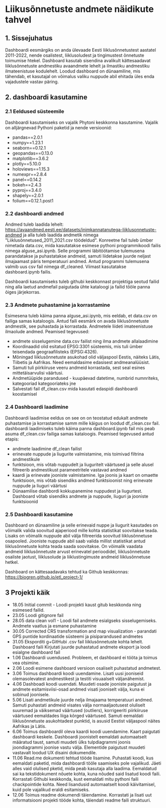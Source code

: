 # Liikusõnnetuste andmete näidikute tahvel

## 1. Sissejuhatus
Dashboardi eesmärgiks on anda ülevaade Eesti liiklusõnnetustest aastatel 2011-2022, nende osalistest, liiklusoludest ja tingimustest õnnetuste toimumise htekel. Dashboard kasutab sisendina avalikult kättesaadavat liiklusõnnetuste andmestiku avaandmete lehelt ja ilmastiku andmestiku ilmateenistuse kodulehelt. Loodud dashboard on dünaamiline, mis tähendab, et kasutajal on võimalus valiku nuppude abil ehitada üles enda vajadustele vastav päring. 


## 2. dashboardi kasutamine

### 2.1 Eeldused süsteemile
Dashboardi kasutamiseks on vajalik Phytoni keskkonna kasutamine. Vajalik on alljärgnevad Pythoni paketid ja nende versioonid:

* pandas==2.0.1
* numpy==1.23.1
* seaborn==0.12.1
* geopandas==0.13.0
* matplotlib==3.6.2
* plotly==5.10.0
* holoviews==1.15.3
* numexpr==2.8.4
* panel==0.14.2
* bokeh==2.4.3
* pyproj==3.4.0
* shapely==2.0.1
* folium==0.12.1.post1

### 2.2 dashboardi andmed

Andmed tuleb laadida lehelt: https://avaandmed.eesti.ee/datasets/inimkannatanutega-liiklusonnetuste-andmed ja alla tuleb laadida andmetik nimega "Liiklusõnnetused_2011_2021.csv töödeldud". Konreetne fail tuleb ümber nimetada data.csv, mida kasutatakse esimese pythoni programmikoodi failis nimega alguse_asi.ipynb. Selle programmi läbitöötamise tulemusena parandatakse ja puhastatakse andmeid, samuti liidetakse juurde neljast ilmajaamast päris temperatuuri andmed. Antud programmi tulemusena valmib uus csv fail nimega df_cleaned. Viimast kasutatakse dashboard.ipynb failis. 

Dashboardi kasutamiseks tuleb githubi keskkonnast projektiga seotud failid ning alla laetud andmefail paigutada ühte kataloogi ja failid tööle panna õiges järjekorras.


### 2.3 Andmete puhastamine ja korrastamine
Esimesena tuleb käima panna alguse_asi.ipynb, mis eeldab, et data.csv on failiga samas kataloogis. Antud faili eesmärk on avada liiklusõnnetuste andmestik, see puhastada ja korrastada. Andmetele liideti imateenistuse ilmaolude andmed. Peamised tegevused:

* andmete sisselugemine data.csv failist ning ilma andmete allalaadimine
* Koordinaadid olid esitatud EPSG:3301 süsteemis, mis tuli ümber teisendada geograafilisteks (EPSG:4326). 
* Mõningad liiklusõnnetuste asukohad olid väljaspool Eestis, näiteks Lätis, Tiibetis ja Aafrikas. Need eemaldasime edasisest andmeanalüüsist. 
* Samuti tuli piirkiiruse veeru andmeid korrastada, sest seal esines mittetäisarvulisi väärtusi.
* Andmetüüpide parandused - kuupäevad datetime, numbrid numnriteks, kategooriad kategooriateks jne 
* Salvestati fail df_clean.csv mida kasutati edaspidi dashboardi koostamisel

### 2.4 Dashboardi laadimine
Dashboardi laadimise eeldus on see on on teostatud edukalt andmete puhastamise ja korrastamise samm mille käigus on loodud df_clean.csv fail. dashboardi laadimiseks tuleb käima panna dashboard.ipynb fail mis peab asuma df_clean.csv failiga samas kataloogis. Peamised tegevused antud etapis:

* andmete laadimine df_clean failist
* erinevate nuppude ja liugurite valmistamine, mis toimivad filtrina andmestikule
* funktsioon, mis võtab nuppudelt ja liuguritelt väärtused ja selle alusel filtreerib andmestikust parameetritele vastavad andmed
* kaardi ja erinevate jooniste valmistamine. Iga joonis ja kaart on omaette funktsioon, mis võtab sisendiks andmed funktsioonist ning erinevate nuppude ja liuguri väärtusi
* Dünaamilise dashbordi kokkupanemine nuppudest ja liugurtest. Dashboard võtab sisendiks andmete ja nuppude, liuguri ja jooniste funktsioonid


### 2.5 Dashboardi kasutamine
Dashboard on dünaamiline ja selle erinevaid nuppe ja liugurit kasutades on võimalik valida soovitud ajaperiood mille kohta statistikat soovitakse teada. Lisaks on võimalik nuppude abil välja filtreerida soovitud liiklusõnnetuse osapooled. Jooniste nuppude abil saab valida millist statistikat antud liiklusõnnetuste kohta teada saada soovitakse. On võimalik vaadata andmeid liiklusõnnetuste arvust erinevatel perioodidel, liiklusõnnetuste osaliste jaotust, liiklusolude ja liiklustingimuste andmeid liiklusõnnetuse hetkel.

Dashboard on kättesaadavaks tehtud ka Github keskkonnas: https://biogren.github.io/etl_project-1/

## 3 Projekti käik

* 18.05 Initial commit - Loodi projekti kaust gitub keskkonda ning esimesed failid.
* 23.05 Loodi gitignore fail
* 28.05 data clean vol1 - Loodi fail andmete esialgseks sisselugemiseks. Andmete vaatlus ja esmane puhastamine
* 30.05 Corrected CRS transformation and map visualization - parandati GPS puntide kordinaatide süsteemi ja pisiparandused andmetes
* 31.05 Eksporditi g+GitHubi .csv fail liiklusõnnetuste kohta lehelt. Dashboard faili Kirjutati juurde puhastatud andmete eksport ja loodi esialgne dashboard fail
* 1.06 Dashboardi uuendused. Probleem, et dashboard ei tööta ja toimus vea otsimine.
* 2.06 Loodi esimene dashboard versioon osaliselt puhastatud andmetest. 
* 3.06 Toimus dashboardi koodi uuendamine. Lisati uusi jooniseid olemasolevatest andmestikest ja testiti visuaalselt väljanähemist.
* 4.06 Dashboadi koodi uuendati. Muudeti osade jooniste paigutust ja andmete esitamisviisi-osad andmed visati jooniselt välja, kuna ei sobinud joonisele.
* 5.06 Lisati andmetikule juurde nelja ilmajaama temperatuuri andmed. Samuti puhastati andmeid visates välja normaaljaotusest oluliselt suuremad ja väiksemad väärtused (outliers), korrigeeriti piirkiiruse väärtused eemaldades liiga kõrged väärtused. Samuti eemaldati liiklusõnnetuste asukohtadest punktid, is asusid Eestist väljaspool näites Aafrikas ja Lätis. 
* 6.06 Toimus dashboardil oleva kaardi koodi uuendamine. Kaart paigutati dashboardi keskele. Dashboardi joonistelt eemaldati automaatselt määratud taust, samuti muudeti ülks tulpdiagrammi joonis joondiagrammi joonise vastu välja. Elementide paigutust muudeti vastavalt loodud UX disaini dokumendile. 
* 11.06 Read.me dokumenti tehtud tööde lisamine. Puhastati koodi, kus eemaldati paketid, mida dashboardi tööle saamiseks pole vajalikud. Jäeti alles vaid olulised pketid, mida peab kasutaja alla laadima. Eemaldatud sai ka tekstidokument nõuete kohta, kuna nõuded said lisatud koodi faili. Korrastati Githubi keskkonda, kust eemaldati mitu pythoni faili chackpointide kohta. Need lisandusid automaatselt koodi käivitamisel, kuid pole vajalikud eraldi esitamiseks. 
* 12.06 Toimus readme dokumendi täiendamine. Korrastati ja lisati uut informatsiooni projekti tööde kohta, täiendati readme faili struktuuri. 
